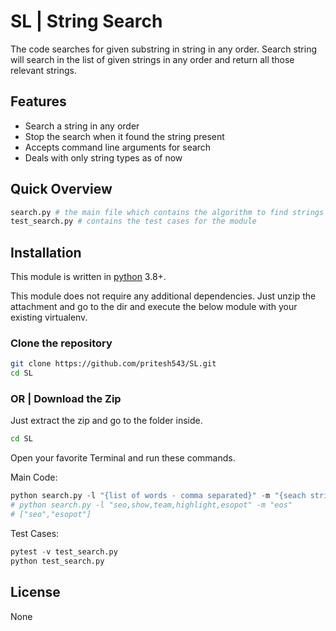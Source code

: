 # SL | String Search
The code searches for given substring in string in any order. 
Search string will search in the list of given strings in any order and return all those relevant strings.

## Features

- Search a string in any order
- Stop the search when it found the string present
- Accepts command line arguments for search
- Deals with only string types as of now

## Quick Overview
```python
search.py # the main file which contains the algorithm to find strings
test_search.py # contains the test cases for the module
```


## Installation

This module is written in [python](https://www.python.org/) 3.8+.

This module does not require any additional dependencies. Just unzip the attachment and go to the dir and execute the below module with your existing virtualenv. 

### Clone the repository

```bash
git clone https://github.com/pritesh543/SL.git
cd SL
```

### OR | Download the Zip
Just extract the zip and go to the folder inside.

```bash
cd SL
```
Open your favorite Terminal and run these commands.

Main Code:

```python
python search.py -l "{list of words - comma separated}" -m "{seach string}"
# python search.py -l "seo,show,team,highlight,esopot" -m "eos"
# ["seo","esopot"]
```

Test Cases:

```python
pytest -v test_search.py
python test_search.py
```

## License
None
